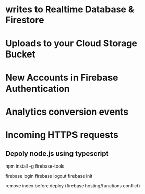 # writes to Realtime Database & Firestore
# Uploads to your Cloud Storage Bucket
# New Accounts in Firebase Authentication
# Analytics conversion events
# Incoming HTTPS requests

## Depoly node.js using typescript

npm install -g firebase-tools

firebase login
firebase logout
firebase init

remove index before deploy (firebase hosting/functions conflict)